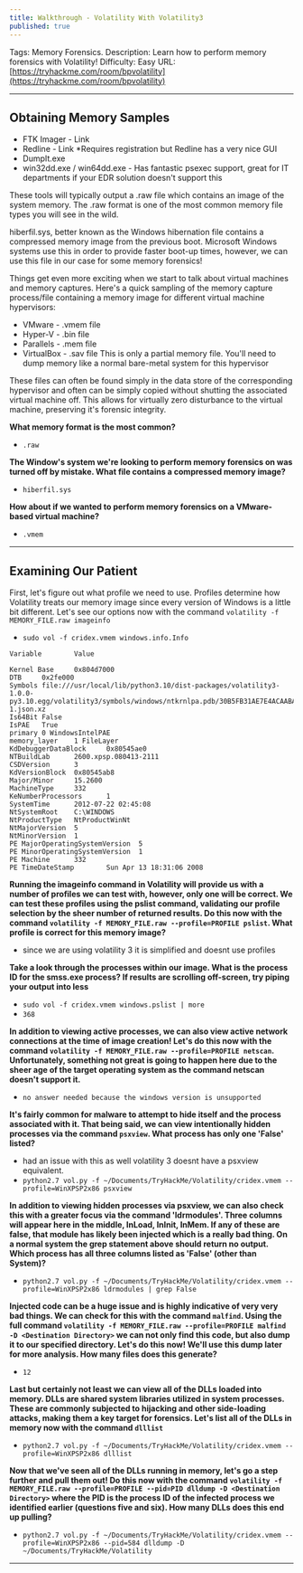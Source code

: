 ```yaml
---
title: Walkthrough - Volatility With Volatility3
published: true
---
```


Tags: Memory Forensics.
Description: Learn how to perform memory forensics with Volatility!
Difficulty: Easy
URL: [https://tryhackme.com/room/bpvolatility](https://tryhackme.com/room/bpvolatility)

* * *

## Obtaining Memory Samples

-    FTK Imager - Link
-    Redline - Link *Requires registration but Redline has a very nice GUI
-    DumpIt.exe
-    win32dd.exe / win64dd.exe - Has fantastic psexec support, great for IT departments if your EDR solution doesn't support this

These tools will typically output a .raw file which contains an image of the system memory. The .raw format is one of the most common memory file types you will see in the wild.

hiberfil.sys, better known as the Windows hibernation file contains a compressed memory image from the previous boot. Microsoft Windows systems use this in order to provide faster boot-up times, however, we can use this file in our case for some memory forensics!


Things get even more exciting when we start to talk about virtual machines and memory captures. Here's a quick sampling of the memory capture process/file containing a memory image for different virtual machine hypervisors:

-    VMware - .vmem file
-    Hyper-V - .bin file
-    Parallels - .mem file
-    VirtualBox - .sav file This is only a partial memory file. You'll need to dump memory like a normal bare-metal system for this hypervisor

These files can often be found simply in the data store of the corresponding hypervisor and often can be simply copied without shutting the associated virtual machine off. This allows for virtually zero disturbance to the virtual machine, preserving it's forensic integrity.

**What memory format is the most common?**

- `.raw`

**The Window's system we're looking to perform memory forensics on was turned off by mistake. What file contains a compressed memory image?**

- `hiberfil.sys`

**How about if we wanted to perform memory forensics on a VMware-based virtual machine?**

- `.vmem`

* * * 

## Examining Our Patient 

First, let's figure out what profile we need to use. Profiles determine how Volatility treats our memory image since every version of Windows is a little bit different. Let's see our options now with the command `volatility -f MEMORY_FILE.raw imageinfo`

- `sudo vol -f cridex.vmem windows.info.Info`

```
Variable        Value

Kernel Base     0x804d7000
DTB     0x2fe000
Symbols file:///usr/local/lib/python3.10/dist-packages/volatility3-1.0.0-py3.10.egg/volatility3/symbols/windows/ntkrnlpa.pdb/30B5FB31AE7E4ACAABA750AA241FF331-1.json.xz
Is64Bit False
IsPAE   True
primary 0 WindowsIntelPAE
memory_layer    1 FileLayer
KdDebuggerDataBlock     0x80545ae0
NTBuildLab      2600.xpsp.080413-2111
CSDVersion      3
KdVersionBlock  0x80545ab8
Major/Minor     15.2600
MachineType     332
KeNumberProcessors      1
SystemTime      2012-07-22 02:45:08
NtSystemRoot    C:\WINDOWS
NtProductType   NtProductWinNt
NtMajorVersion  5
NtMinorVersion  1
PE MajorOperatingSystemVersion  5
PE MinorOperatingSystemVersion  1
PE Machine      332
PE TimeDateStamp        Sun Apr 13 18:31:06 2008
```

**Running the imageinfo command in Volatility will provide us with a number of profiles we can test with, however, only one will be correct. We can test these profiles using the pslist command, validating our profile selection by the sheer number of returned results. Do this now with the command `volatility -f MEMORY_FILE.raw --profile=PROFILE pslist`. What profile is correct for this memory image?**

- since we are using volatility 3 it is simplified and doesnt use profiles

**Take a look through the processes within our image. What is the process ID for the smss.exe process? If results are scrolling off-screen, try piping your output into less**

- `sudo vol -f cridex.vmem windows.pslist | more`
- `368`

**In addition to viewing active processes, we can also view active network connections at the time of image creation! Let's do this now with the command `volatility -f MEMORY_FILE.raw --profile=PROFILE netscan`. Unfortunately, something not great is going to happen here due to the sheer age of the target operating system as the command netscan doesn't support it.**

- `no answer needed because the windows version is unsupported`

**It's fairly common for malware to attempt to hide itself and the process associated with it. That being said, we can view intentionally hidden processes via the command `psxview`. What process has only one 'False' listed?**

- had an issue with this as well volatility 3 doesnt have a psxview equivalent.
- `python2.7 vol.py -f ~/Documents/TryHackMe/Volatility/cridex.vmem --profile=WinXPSP2x86 psxview`

**In addition to viewing hidden processes via psxview, we can also check this with a greater focus via the command 'ldrmodules'. Three columns will appear here in the middle, InLoad, InInit, InMem. If any of these are false, that module has likely been injected which is a really bad thing. On a normal system the grep statement above should return no output. Which process has all three columns listed as 'False' (other than System)?**

- `python2.7 vol.py -f ~/Documents/TryHackMe/Volatility/cridex.vmem --profile=WinXPSP2x86 ldrmodules | grep False`

**Injected code can be a huge issue and is highly indicative of very very bad things. We can check for this with the command `malfind`. Using the full command `volatility -f MEMORY_FILE.raw --profile=PROFILE malfind -D <Destination Directory>` we can not only find this code, but also dump it to our specified directory. Let's do this now! We'll use this dump later for more analysis. How many files does this generate?**

- `12`

**Last but certainly not least we can view all of the DLLs loaded into memory. DLLs are shared system libraries utilized in system processes. These are commonly subjected to hijacking and other side-loading attacks, making them a key target for forensics. Let's list all of the DLLs in memory now with the command `dlllist`**

- `python2.7 vol.py -f ~/Documents/TryHackMe/Volatility/cridex.vmem --profile=WinXPSP2x86 dlllist`

**Now that we've seen all of the DLLs running in memory, let's go a step further and pull them out! Do this now with the command `volatility -f MEMORY_FILE.raw --profile=PROFILE --pid=PID dlldump -D <Destination Directory>` where the PID is the process ID of the infected process we identified earlier (questions five and six). How many DLLs does this end up pulling?**

- `python2.7 vol.py -f ~/Documents/TryHackMe/Volatility/cridex.vmem --profile=WinXPSP2x86 --pid=584 dlldump -D ~/Documents/TryHackMe/Volatility`

* * * 

